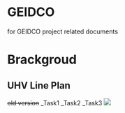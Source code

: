 # GEIDCO
for GEIDCO project related documents
# Brackgroud
## UHV Line Plan
~~old version~~
_Task1
_Task2
_Task3
![](https://www.google.com/search?q=world.jpg&rlz=1C1CHBF_enHK879HK879&sxsrf=ALeKk01qu0IymyJkl7WJhSJV7l-WmpoQOw:1592504310446&tbm=isch&source=iu&ictx=1&fir=hjSZOe1XieN6uM%253A%252C6T5jdwFL1RpfGM%252C_&vet=1&usg=AI4_-kQzEYK_Wjb9vnHcQ9S_DADQiIdTfw&sa=X&ved=2ahUKEwi0uujt_IvqAhWRa8AKHdCmDi8Q9QEwAHoECAgQBA&biw=1536&bih=754#imgrc=hjSZOe1XieN6uM:)
